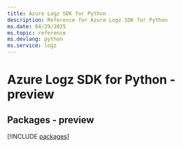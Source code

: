 ```yaml
---
title: Azure Logz SDK for Python
description: Reference for Azure Logz SDK for Python
ms.date: 04/29/2025
ms.topic: reference
ms.devlang: python
ms.service: logz
---
```

# Azure Logz SDK for Python - preview
## Packages - preview
[!INCLUDE [packages](logz-index.md)]